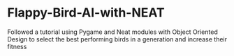 # Flappy-Bird-AI-with-NEAT

Followed a tutorial using Pygame and Neat modules with Object Oriented Design to select the best performing birds in a generation and increase their fitness
